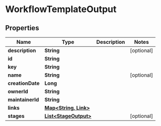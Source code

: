 

# WorkflowTemplateOutput


## Properties

| Name | Type | Description | Notes |
|------------ | ------------- | ------------- | -------------|
|**description** | **String** |  |  [optional] |
|**id** | **String** |  |  |
|**key** | **String** |  |  |
|**name** | **String** |  |  [optional] |
|**creationDate** | **Long** |  |  |
|**ownerId** | **String** |  |  |
|**maintainerId** | **String** |  |  |
|**links** | [**Map&lt;String, Link&gt;**](Link.md) |  |  |
|**stages** | [**List&lt;StageOutput&gt;**](StageOutput.md) |  |  [optional] |



